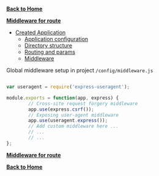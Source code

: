**[Back to Home](https://github.com/biggora/trinte/wiki)**

**[Middleware for route](https://github.com/biggora/trinte/wiki/Routes#wiki-middleware)**

* [Created Application](https://github.com/biggora/trinte/wiki/Application-configuration)
  * [Application configuration](https://github.com/biggora/trinte/wiki/Application-configuration)
  * [Directory structure](https://github.com/biggora/trinte/wiki/Directory-Structure)
  * [Routing and params](https://github.com/biggora/trinte/wiki/Routes)
  * [Middleware](https://github.com/biggora/trinte/wiki/Middleware)

Global middleware setup in project `/config/middleware.js`

```js

var useragent = require('express-useragent');

module.exports = function(app, express) {
        // Cross-site request forgery middleware
        app.use(express.csrf());
        // Exposing user-agent middleware
        app.use(useragent.express());
        // Add custom middleware here ...
        // ...
        // ...
};
```

**[Middleware for route](https://github.com/biggora/trinte/wiki/Routes#wiki-middleware)**

**[Back to Home](https://github.com/biggora/trinte/wiki)**